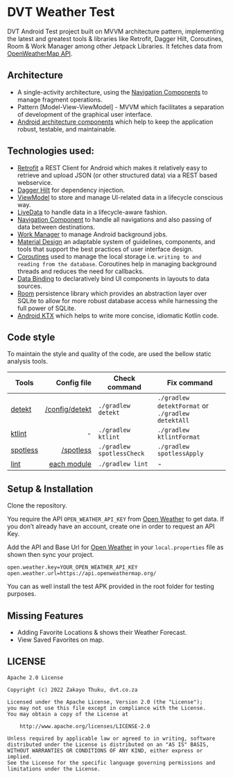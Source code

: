 # DVT Weather Test

DVT Android Test project built on MVVM architecture pattern, implementing the latest and greatest tools & libraries like Retrofit, Dagger Hilt, Coroutines, Room & Work Manager among other Jetpack Libraries.
It fetches data from [OpenWeatherMap API](https://openweathermap.org/api).

## Architecture
* A single-activity architecture, using the [Navigation Components](https://developer.android.com/guide/navigation) to manage fragment operations.
* Pattern [Model-View-ViewModel] - MVVM which facilitates a separation of development of the graphical user interface.
* [Android architecture components](https://developer.android.com/topic/libraries/architecture/) which help to keep the application robust, testable, and maintainable.

## Technologies used:
* [Retrofit](https://square.github.io/retrofit/) a REST Client for Android which makes it relatively easy to retrieve and upload JSON (or other structured data) via a REST based webservice.
* [Dagger Hilt](https://dagger.dev/hilt/) for dependency injection.
* [ViewModel](https://developer.android.com/topic/libraries/architecture/viewmodel) to store and manage UI-related data in a lifecycle conscious way.
* [LiveData](https://developer.android.com/topic/libraries/architecture/livedata) to handle data in a lifecycle-aware fashion.
* [Navigation Component](https://developer.android.com/guide/navigation) to handle all navigations and also passing of data between destinations.
* [Work Manager](https://developer.android.com/topic/libraries/architecture/workmanager) to manage Android background jobs.
* [Material Design](https://material.io/develop/android/docs/getting-started/) an adaptable system of guidelines, components, and tools that support the best practices of user interface design.
* [Coroutines](https://kotlinlang.org/docs/reference/coroutines-overview.html) used to manage the local storage i.e. `writing to and reading from the database`. Coroutines help in managing background threads and reduces the need for callbacks.
* [Data Binding](https://developer.android.com/topic/libraries/data-binding/) to declaratively bind UI components in layouts to data sources.
* [Room](https://developer.android.com/topic/libraries/architecture/room) persistence library which provides an abstraction layer over SQLite to allow for more robust database access while harnessing the full power of SQLite.
* [Android KTX](https://developer.android.com/kotlin/ktx) which helps to write more concise, idiomatic Kotlin code.

## Code style

To maintain the style and quality of the code, are used the bellow static analysis tools.

| Tools  | Config file | Check command | Fix command |
|--------|------------:|---------------|-------------|
| [detekt](https://github.com/arturbosch/detekt) | [/config/detekt](https://github.com/nuhkoca/kotlin-modular-tdd-coroutines-mvvm/tree/master/config/detekt) | `./gradlew detekt` | `./gradlew detektFormat` or `./gradlew detektAll` |
| [ktlint](https://github.com/pinterest/ktlint) | - | `./gradlew ktlint` | `./gradlew ktlintFormat` |
| [spotless](https://github.com/diffplug/spotless) | [/spotless](https://github.com/nuhkoca/kotlin-modular-tdd-coroutines-mvvm/tree/master/spotless) | `./gradlew spotlessCheck` | `./gradlew spotlessApply`
| [lint](https://developer.android.com/studio/write/lint) | [each module](https://github.com/nuhkoca/kotlin-modular-tdd-coroutines-mvvm/blob/master/app/lint.xml) | `./gradlew lint` | - |

## Setup & Installation
Clone the repository.

You require the API `OPEN_WEATHER_API_KEY` from [Open Weather](https://openweathermap.org/) to get data.
If you don’t already have an account, create one in order to request an API Key.

Add the API and Base Url for [Open Weather](https://openweathermap.org/) in your `local.properties` file as shown then sync your project.

```properties
open.weather.key=YOUR_OPEN_WEATHER_API_KEY
open.weather.url=https://api.openweathermap.org/
```

You can as well install the test APK provided in the root folder for testing purposes.

## Missing Features
- Adding Favorite Locations & shows their Weather Forecast.
- View Saved Favorites on map.

## LICENSE
```
Apache 2.0 License

Copyright (c) 2022 Zakayo Thuku, dvt.co.za

Licensed under the Apache License, Version 2.0 (the "License");
you may not use this file except in compliance with the License.
You may obtain a copy of the License at

    http://www.apache.org/licenses/LICENSE-2.0

Unless required by applicable law or agreed to in writing, software
distributed under the License is distributed on an "AS IS" BASIS,
WITHOUT WARRANTIES OR CONDITIONS OF ANY KIND, either express or implied.
See the License for the specific language governing permissions and
limitations under the License.
```
